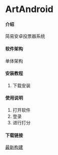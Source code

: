 # ArtAndroid

#### 介绍
简易安卓投票器系统

#### 软件架构
单体架构


#### 安装教程

1.  下载安装

#### 使用说明

1.  打开软件
2.  登录
3.  进行打分

#### 下载链接
[最新构建](https://gitee.com/yuanyuan0829/ArtAndroid/releases)
